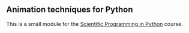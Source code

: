 Animation techniques for Python
---

This is a small module for the [Scientific Programming in Python](https://github.com/spcourse/) course.
